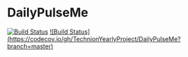 # DailyPulseMe
[![Build Status](https://travis-ci.org/TechnionYearlyProject/DailyPulseMe.svg?branch=master)](https://travis-ci.org/TechnionYearlyProject/DailyPulseMe)
[![Build Status] (https://codecov.io/gh/TechnionYearlyProject/DailyPulseMe?branch=master)](https://codecov.io/gh/TechnionYearlyProject/DailyPulseMe)